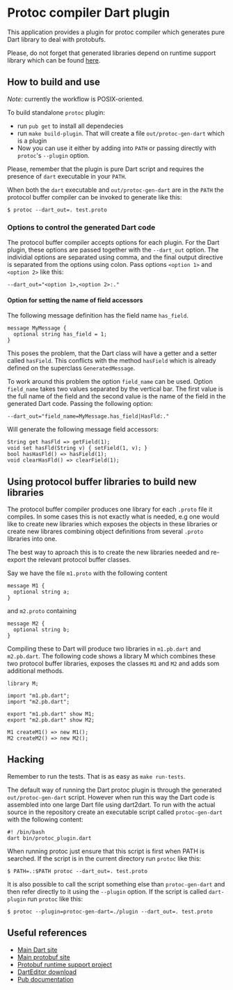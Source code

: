 Protoc compiler Dart plugin
===========================

This application provides a plugin for protoc compiler which
generates pure Dart library to deal with protobufs.

Please, do not forget that generated libraries depend on runtime
support library which can be found [here](https://github.com/dart-lang/dart-protobuf).

How to build and use
--------------------

*Note:* currently the workflow is POSIX-oriented.

To build standalone `protoc` plugin:
- run `pub get` to install all dependecies
- run `make build-plugin`. That will create a file `out/protoc-gen-dart` which
  is a plugin
- Now you can use it either by adding into `PATH` or passing directly with
  `protoc`'s `--plugin` option.

Please, remember that the plugin is pure Dart script and requires the presence
of `dart` executable in your `PATH`.

When both the `dart` executable and `out/protoc-gen-dart` are in the
`PATH` the protocol buffer compiler can be invoked to generate like this:

    $ protoc --dart_out=. test.proto

### Options to control the generated Dart code

The protocol buffer compiler accepts options for each plugin. For the
Dart plugin, these options are passed together with the `--dart_out`
option. The individial options are separated using comma, and the
final output directive is separated from the options using colon. Pass
options `<option 1>` and `<option 2>` like this:

    --dart_out="<option 1>,<option 2>:."

#### Option for setting the name of field accessors

The following message definition has the field name `has_field`.

    message MyMessage {
      optional string has_field = 1;
    }

This poses the problem, that the Dart class will have a getter and a
setter called `hasField`. This conflicts with the method `hasField`
which is already defined on the superclass `GeneratedMessage`.

To work around this problem the option `field_name` can be
used. Option `field_name` takes two values separated by the vertical
bar. The first value is the full name of the field and the second
value is the name of the field in the generated Dart code. Passing the
following option:

    --dart_out="field_name=MyMessage.has_field|HasFld:."

Will generate the following message field accessors:

    String get hasFld => getField(1);
    void set hasFld(String v) { setField(1, v); }
    bool hasHasFld() => hasField(1);
    void clearHasFld() => clearField(1);

Using protocol buffer libraries to build new libraries
------------------------------------------------------

The protocol buffer compiler produces one library for each `.proto` file
it compiles. In some cases this is not exactly what is needed, e.g one
would like to create new libraries which exposes the objects in these
libraries or create new librares combining object definitions from
several `.proto` libraries into one.

The best way to aproach this is to create the new libraries needed and
re-export the relevant protocol buffer classes.

Say we have the file `m1.proto` with the following content

    message M1 {
      optional string a;
    }

and `m2.proto` containing

    message M2 {
      optional string b;
    }

Compiling these to Dart will produce two libraries in `m1.pb.dart` and
`m2.pb.dart`. The following code shows a library M which combines
these two protocol buffer libraries, exposes the classes `M1` and `M2` and
adds som additional methods.

    library M;

    import "m1.pb.dart";
    import "m2.pb.dart";

    export "m1.pb.dart" show M1;
    export "m2.pb.dart" show M2;

    M1 createM1() => new M1();
    M2 createM2() => new M2();

Hacking
-------

Remember to run the tests. That is as easy as `make run-tests`.

The default way of running the Dart protoc plugin is through the
generated `out/protoc-gen-dart` script. However when run this way the
Dart code is assembled into one large Dart file using dart2dart. To
run with the actual source in the repository create an executable
script called `protoc-gen-dart` with the following content:

    #! /bin/bash
    dart bin/protoc_plugin.dart

When running protoc just ensure that this script is first when PATH is
searched. If the script is in the current directory run `protoc` like
this:

    $ PATH=.:$PATH protoc --dart_out=. test.proto

It is also possible to call the script something else than
`protoc-gen-dart` and then refer directly to it using the `--plugin`
option. If the script is called `dart-plugin` run `protoc` like this:

    $ protoc --plugin=protoc-gen-dart=./plugin --dart_out=. test.proto

Useful references
-----------------

* [Main Dart site](http://www.dartlang.org)
* [Main protobuf site](https://code.google.com/p/protobuf)
* [Protobuf runtime support project](https://github.com/dart-lang/dart-protobuf)
* [DartEditor download](http://www.dartlang.org)
* [Pub documentation](http://pub.dartlang.org/doc)
